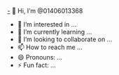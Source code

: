 [-](https://bj07p15aff2020.com/af/s674gIf4/join) 👋 Hi, I’m @01406013368
- 👀 I’m interested in ...
- 🌱 I’m currently learning ...
- 💞️ I’m looking to collaborate on ...
- 📫 How to reach me ...
- 😄 Pronouns: ...
- ⚡ Fun fact: ...

<!---
01406013368/01406013368 is a ✨ special ✨ repository because its `README.md` (this file) appears on your GitHub profile.
You can click the Preview link to take a loo\
